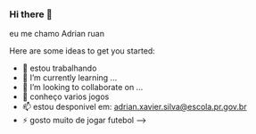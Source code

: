 ### Hi there 👋

eu me chamo Adrian ruan

Here are some ideas to get you started:

- 🔭 estou trabalhando
- 🌱 I’m currently learning ...
- 👯 I’m looking to collaborate on ...
- 💬 conheço varios jogos
- 📫 estou desponivel em: adrian.xavier.silva@escola.pr.gov.br
- ⚡ gosto muito de jogar futebol 
-->
